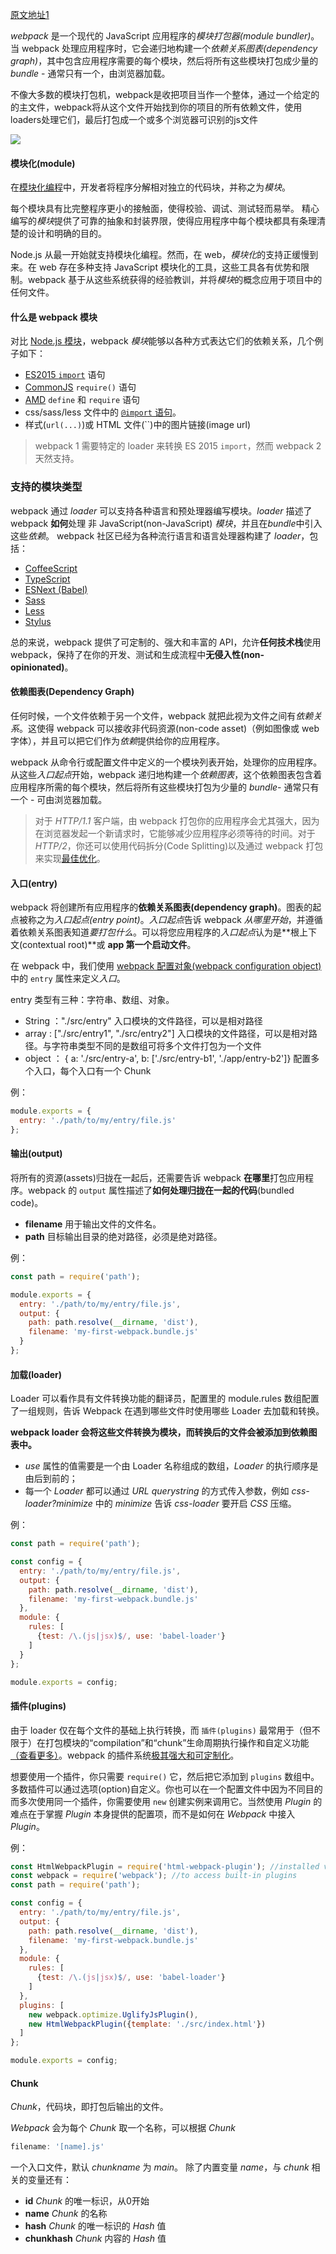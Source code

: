 [原文地址1](https://www.jianshu.com/p/cc08f821d202)

*webpack* 是一个现代的 JavaScript 应用程序的*模块打包器(module bundler)*。当 webpack 处理应用程序时，它会递归地构建一个*依赖关系图表(dependency graph)*，其中包含应用程序需要的每个模块，然后将所有这些模块打包成少量的 *bundle* - 通常只有一个，由浏览器加载。

不像大多数的模块打包机，webpack是收把项目当作一个整体，通过一个给定的的主文件，webpack将从这个文件开始找到你的项目的所有依赖文件，使用loaders处理它们，最后打包成一个或多个浏览器可识别的js文件

![](2861404388-59cb61469fefd_articlex.png)

#### 模块化(module)

在[模块化编程](https://link.jianshu.com?t=https://en.wikipedia.org/wiki/Modular_programming)中，开发者将程序分解相对独立的代码块，并称之为*模块*。

每个模块具有比完整程序更小的接触面，使得校验、调试、测试轻而易举。 精心编写的*模块*提供了可靠的抽象和封装界限，使得应用程序中每个模块都具有条理清楚的设计和明确的目的。

Node.js 从最一开始就支持模块化编程。然而，在 web，*模块化*的支持正缓慢到来。在 web 存在多种支持 JavaScript 模块化的工具，这些工具各有优势和限制。webpack 基于从这些系统获得的经验教训，并将*模块*的概念应用于项目中的任何文件。

#### 什么是 webpack 模块

对比 [Node.js 模块](https://link.jianshu.com?t=https://nodejs.org/api/modules.html)，webpack *模块*能够以各种方式表达它们的依赖关系，几个例子如下：

-  [ES2015 `import`](https://link.jianshu.com?t=https://developer.mozilla.org/en-US/docs/Web/JavaScript/Reference/Statements/import) 语句
-  [CommonJS](https://link.jianshu.com?t=http://www.commonjs.org/specs/modules/1.0/) `require()` 语句
-  [AMD](https://link.jianshu.com?t=https://github.com/amdjs/amdjs-api/blob/master/AMD.md) `define` 和 `require` 语句
- css/sass/less 文件中的 [`@import` 语句](https://link.jianshu.com?t=https://developer.mozilla.org/en-US/docs/Web/CSS/@import)。
- 样式(`url(...)`)或 HTML 文件(``)中的图片链接(image url)

> webpack 1 需要特定的 loader 来转换 ES 2015 `import`，然而 webpack 2 天然支持。

### 支持的模块类型

webpack 通过 *loader* 可以支持各种语言和预处理器编写模块。*loader* 描述了 webpack **如何**处理 非 JavaScript(non-JavaScript) *模块*，并且在*bundle*中引入这些*依赖*。 webpack 社区已经为各种流行语言和语言处理器构建了 *loader*，包括：

- [CoffeeScript](https://link.jianshu.com?t=http://coffeescript.org/)
- [TypeScript](https://link.jianshu.com?t=https://www.typescriptlang.org/)
- [ESNext (Babel)](https://link.jianshu.com?t=https://babeljs.io/)
- [Sass](https://link.jianshu.com?t=http://sass-lang.com/)
- [Less](https://link.jianshu.com?t=http://lesscss.org/)
- [Stylus](https://link.jianshu.com?t=http://stylus-lang.com/)

总的来说，webpack 提供了可定制的、强大和丰富的 API，允许**任何技术栈**使用 webpack，保持了在你的开发、测试和生成流程中**无侵入性(non-opinionated)**。

#### 依赖图表(Dependency Graph)

任何时候，一个文件依赖于另一个文件，webpack 就把此视为文件之间有*依赖关系*。这使得 webpack 可以接收非代码资源(non-code asset)（例如图像或 web 字体），并且可以把它们作为*依赖*提供给你的应用程序。

webpack 从命令行或配置文件中定义的一个模块列表开始，处理你的应用程序。 从这些*入口起点*开始，webpack 递归地构建一个*依赖图表*，这个依赖图表包含着应用程序所需的每个模块，然后将所有这些模块打包为少量的 *bundle*- 通常只有一个 - 可由浏览器加载。

> 对于 *HTTP/1.1* 客户端，由 webpack 打包你的应用程序会尤其强大，因为在浏览器发起一个新请求时，它能够减少应用程序必须等待的时间。对于 *HTTP/2*，你还可以使用代码拆分(Code Splitting)以及通过 webpack 打包来实现[最佳优化](https://link.jianshu.com?t=https://medium.com/webpack/webpack-http-2-7083ec3f3ce6#.7y5d3hz59)。

#### 入口(entry)

webpack 将创建所有应用程序的**依赖关系图表(dependency graph)**。图表的起点被称之为*入口起点(entry point)*。*入口起点*告诉 webpack *从哪里开始*，并遵循着依赖关系图表知道*要打包什么*。可以将您应用程序的*入口起点*认为是**根上下文(contextual root)**或 **app 第一个启动文件**。

在 webpack 中，我们使用 [webpack 配置对象(webpack configuration object)](https://link.jianshu.com?t=https://doc.webpack-china.org/configuration) 中的 `entry` 属性来定义*入口*。

entry 类型有三种：字符串、数组、对象。

- String ："./src/entry" 入口模块的文件路径，可以是相对路径
- array : ["./src/entry1", "./src/entry2"] 入口模块的文件路径，可以是相对路径。与字符串类型不同的是数组可将多个文件打包为一个文件
- object ： { a: './src/entry-a', b: ['./src/entry-b1', './app/entry-b2']} 配置多个入口，每个入口有一个 Chunk

例：

```js
module.exports = {
  entry: './path/to/my/entry/file.js'
};
```

#### 输出(output)

将所有的资源(assets)归拢在一起后，还需要告诉 webpack **在哪里**打包应用程序。webpack 的 `output` 属性描述了**如何处理归拢在一起的代码**(bundled code)。

- **filename** 用于输出文件的文件名。
- **path** 目标输出目录的绝对路径，必须是绝对路径。

例：

```js
const path = require('path');

module.exports = {
  entry: './path/to/my/entry/file.js',
  output: {
    path: path.resolve(__dirname, 'dist'),
    filename: 'my-first-webpack.bundle.js'
  }
};
```

#### 加载(loader)

Loader 可以看作具有文件转换功能的翻译员，配置里的 module.rules 数组配置了一组规则，告诉 Webpack 在遇到哪些文件时使用哪些 Loader 去加载和转换。

**webpack loader 会将这些文件转换为模块，而转换后的文件会被添加到依赖图表中。**

- *use* 属性的值需要是一个由 Loader 名称组成的数组，*Loader* 的执行顺序是由后到前的；
- 每一个 *Loader* 都可以通过 *URL querystring* 的方式传入参数，例如 *css-loader?minimize* 中的 *minimize* 告诉 *css-loader* 要开启 *CSS* 压缩。

例：

```js
const path = require('path');

const config = {
  entry: './path/to/my/entry/file.js',
  output: {
    path: path.resolve(__dirname, 'dist'),
    filename: 'my-first-webpack.bundle.js'
  },
  module: {
    rules: [
      {test: /\.(js|jsx)$/, use: 'babel-loader'}
    ]
  }
};

module.exports = config;
```

#### 插件(plugins)

由于 loader 仅在每个文件的基础上执行转换，而 `插件(plugins)` 最常用于（但不限于）在打包模块的“compilation”和“chunk”生命周期执行操作和自定义功能[（查看更多）](https://link.jianshu.com?t=https://doc.webpack-china.org/concepts/plugins)。webpack 的插件系统[极其强大和可定制化](https://link.jianshu.com?t=https://doc.webpack-china.org/api/plugins)。

想要使用一个插件，你只需要 `require()` 它，然后把它添加到 `plugins` 数组中。多数插件可以通过选项(option)自定义。你也可以在一个配置文件中因为不同目的而多次使用同一个插件，你需要使用 `new` 创建实例来调用它。当然使用 *Plugin* 的难点在于掌握 *Plugin* 本身提供的配置项，而不是如何在 *Webpack* 中接入 *Plugin*。

例：

```js
const HtmlWebpackPlugin = require('html-webpack-plugin'); //installed via npm
const webpack = require('webpack'); //to access built-in plugins
const path = require('path');

const config = {
  entry: './path/to/my/entry/file.js',
  output: {
    path: path.resolve(__dirname, 'dist'),
    filename: 'my-first-webpack.bundle.js'
  },
  module: {
    rules: [
      {test: /\.(js|jsx)$/, use: 'babel-loader'}
    ]
  },
  plugins: [
    new webpack.optimize.UglifyJsPlugin(),
    new HtmlWebpackPlugin({template: './src/index.html'})
  ]
};

module.exports = config;
```

#### Chunk

*Chunk*，代码块，即打包后输出的文件。

*Webpack* 会为每个 *Chunk* 取一个名称，可以根据 *Chunk*

```js
filename: '[name].js'
```

一个入口文件，默认 *chunkname* 为 *main*。 除了内置变量 *name*，与 *chunk* 相关的变量还有：

- **id** 	*Chunk* 的唯一标识，从0开始
- **name** *Chunk* 的名称
- **hash** *Chunk* 的唯一标识的 *Hash* 值
- **chunkhash** *Chunk* 内容的 *Hash* 值


